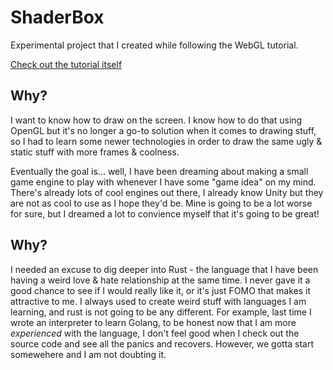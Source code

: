# ShaderBox

Experimental project that I created while following the WebGL tutorial.

[Check out the tutorial itself](https://sotrh.github.io/learn-wgpu/beginner/tutorial4-buffer/#the-index-buffer)

## Why?

I want to know how to draw on the screen. I know how to do that using OpenGL but it's no longer a go-to solution when it comes to drawing stuff, so I had to learn some newer technologies in order to draw the same ugly & static stuff with more frames & coolness.

Eventually the goal is... well, I have been dreaming about making a small game engine to play with whenever I have some "game idea" on my mind. There's already lots of cool engines out there, I already know Unity but they are not as cool to use as I hope they'd be. Mine is going to be a lot worse for sure, but I dreamed a lot to convience myself that it's going to be great!

## Why?

I needed an excuse to dig deeper into Rust - the language that I have been having a weird love & hate relationship at the same time. I never gave it a good chance to see if I would really like it, or it's just FOMO that makes it attractive to me. I always used to create weird stuff with languages I am learning, and rust is not going to be any different. For example, last time I wrote an interpreter to learn Golang, to be honest now that I am more _experienced_ with the language, I don't feel good when I check out the source code and see all the panics and recovers. However, we gotta start somewehere and I am not doubting it.
